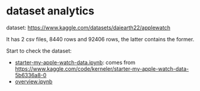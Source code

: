 # dataset analytics

dataset: <https://www.kaggle.com/datasets/daiearth22/applewatch>

It has 2 csv files, 8440 rows and 92406 rows, the latter contains the former.

Start to check the dataset:

- [starter-my-apple-watch-data.ipynb](starter-my-apple-watch-data.ipynb): comes from <https://www.kaggle.com/code/kerneler/starter-my-apple-watch-data-5b6336a8-0>
- [overview.ipynb](overview.ipynb)
